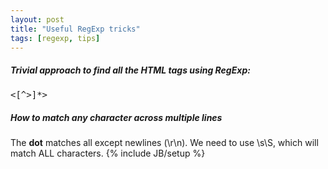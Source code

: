 ```yaml
---
layout: post
title: "Useful RegExp tricks"
tags: [regexp, tips]
---
```


##### Trivial approach to find all the HTML tags using RegExp:

<pre>
<[^>]*>
</pre>
##### How to match any character across multiple lines
The **dot** matches all except newlines (\r\n). We need to use \s\S, which will match ALL characters.
{% include JB/setup %}